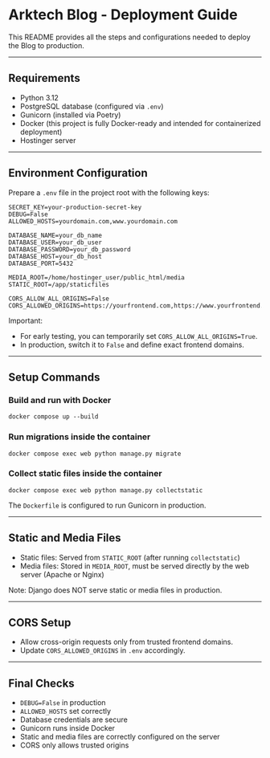# Arktech Blog - Deployment Guide

This README provides all the steps and configurations needed to deploy the Blog to production.

---

## Requirements

* Python 3.12
* PostgreSQL database (configured via `.env`)
* Gunicorn (installed via Poetry)
* Docker (this project is fully Docker-ready and intended for containerized deployment)
* Hostinger server

---

## Environment Configuration

Prepare a `.env` file in the project root with the following keys:

```
SECRET_KEY=your-production-secret-key
DEBUG=False
ALLOWED_HOSTS=yourdomain.com,www.yourdomain.com

DATABASE_NAME=your_db_name
DATABASE_USER=your_db_user
DATABASE_PASSWORD=your_db_password
DATABASE_HOST=your_db_host
DATABASE_PORT=5432

MEDIA_ROOT=/home/hostinger_user/public_html/media
STATIC_ROOT=/app/staticfiles

CORS_ALLOW_ALL_ORIGINS=False
CORS_ALLOWED_ORIGINS=https://yourfrontend.com,https://www.yourfrontend.com
```

Important:

* For early testing, you can temporarily set `CORS_ALLOW_ALL_ORIGINS=True`.
* In production, switch it to `False` and define exact frontend domains.

---

## Setup Commands

### Build and run with Docker

```
docker compose up --build
```

### Run migrations inside the container

```
docker compose exec web python manage.py migrate
```

### Collect static files inside the container

```
docker compose exec web python manage.py collectstatic
```

The `Dockerfile` is configured to run Gunicorn in production.

---

## Static and Media Files

* Static files: Served from `STATIC_ROOT` (after running `collectstatic`)
* Media files: Stored in `MEDIA_ROOT`, must be served directly by the web server (Apache or Nginx)

Note: Django does NOT serve static or media files in production.

---

## CORS Setup

* Allow cross-origin requests only from trusted frontend domains.
* Update `CORS_ALLOWED_ORIGINS` in `.env` accordingly.

---

## Final Checks

* `DEBUG=False` in production
* `ALLOWED_HOSTS` set correctly
* Database credentials are secure
* Gunicorn runs inside Docker
* Static and media files are correctly configured on the server
* CORS only allows trusted origins
